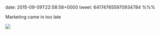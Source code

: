 date: 2015-09-09T22:58:58+0000
tweet: 641747655970934784
%%%

Marketing came in too late

![](COfyF4vWgAAt1cv.png)
